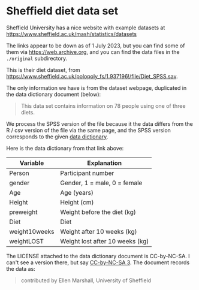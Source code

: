 # Sheffield diet data set

Sheffield University has a nice website with example
datasets at
<https://www.sheffield.ac.uk/mash/statistics/datasets>

The links appear to be down as of 1 July 2023, but you
can find some of them via <https://web.archive.org>,
and you can find the data files in the `./original`
subdirectory.

This is their diet dataset, from
<https://www.sheffield.ac.uk/polopoly_fs/1.937196!/file/Diet_SPSS.sav>.

The only information we have is from the dataset webpage, duplicated in the
data dictionary document (below):

> This data set contains information on 78 people using one of three diets.

We process the SPSS version of the file because it the data differs from the
R / csv version of the file via the same page, and the SPSS version corresponds
to the given [data
dictionary](https://www.sheffield.ac.uk/polopoly_fs/1.937194!/file/Diet_data_description.docx).

Here is the data dictionary from that link above:

| Variable       |  Explanation                          |
| -------------- | ------------------------------------- |
| Person         |  Participant number                   |
| gender         |  Gender, 1 = male, 0 = female         |
| Age            |  Age (years)                          |
| Height         |  Height (cm)                          |
| preweight      |  Weight before the diet (kg)          |
| Diet           |  Diet                                 |
| weight10weeks  |  Weight after 10 weeks (kg)           |
| weightLOST     |  Weight lost after 10 weeks (kg)      |

The LICENSE attached to the data dictionary document is CC-by-NC-SA. I can't
see a version there, but say [CC-by-NC-SA
3](https://creativecommons.org/licenses/by-nc-sa/3.0).  The document records
the data as:

> contributed by Ellen Marshall, University of Sheffield
